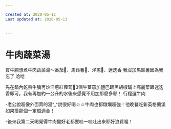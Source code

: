 ```yaml
---

Created at: 2020-05-12
Last updated at: 2020-05-13


---
```


# 牛肉蔬菜湯


買牛腩想煮牛肉蔬菜湯～番茄🍅、馬鈴薯🥔、洋蔥🧅、迷迭香
我沒加馬鈴薯因為我忘了 哈哈

先在鍋內乾煎牛腩再炒洋蔥紅蘿蔔🥕3個牛蕃茄加鹽巴跟黑胡椒鋪上高麗菜跟迷迭香即可。我有再加約一公升的水後來感覺不用加那麼多耶！
行程選牛肉

\-老公說超像外面賣的湯^\_^說很好喝☺️☺️牛肉也都燉爛超強！他晚餐吃新英格蘭堡如果搭那個一定超適合！

\-後來我第二天喝覺得牛肉變好老都要咬一咬吐出來耶好浪費喔！

